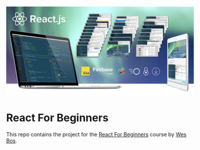 ![React For Beginners](/reactjs.png)

# React For Beginners

This repo contains the project for the [React For Beginners](https://reactforbeginners.com) course by [Wes Bos](https://github.com/wesbos).
